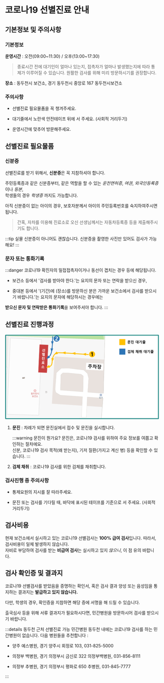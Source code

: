 # 코로나19 선별진료 안내

## 기본정보 및 주의사항

### 기본정보

**운영시간** : 오전(09:00~11:30) / 오후(13:00~17:30)

> 종료시간 전에 대기인이 얼마나 있는지, 접촉자가 얼마나 발생했는지에 따라 통제가 이루어질 수 있습니다.
원활한 검사를 위해 미리 방문하시기를 권장합니다.

**장소** : 동두천시 보건소, 경기 동두천시 중앙로 167 동두천시보건소

### 주의사항

- 선별진료 필요물품을 꼭 챙겨주세요.

- 대기줄에서 노란색 안전테이프 뒤에 서 주세요. (사회적 거리두기)

- 운영시간에 맞추어 방문해주세요.

## 선별진료 필요물품

### 신분증

선별진료를 받기 위해서, **신분증**은 꼭 지참하셔야 합니다.  

주민등록증과 같은 신분증부터, 같은 역할을 할 수 있는 *운전면허증*, *여권*, *외국인등록증* 이나 *등본*,  
학생들의 경우 *학생증* 까지도 가능합니다.  

아직 신분증이 없는 아이의 경우, 보호자분께서 아이의 주민등록번호를 숙지하여주시면 됩니다.

> 간혹, 자차를 이용해 진료소로 오신 선생님께서는 자동차등록증 등을 제출해주시기도 합니다.

:::tip 실물 신분증이 아니어도 괜찮습니다.
신분증을 촬영한 사진만 있어도 검사가 가능해요!
:::

### 문자 또는 통화기록

:::danger 코로나19 확진자의 밀접접촉자이거나 동선이 겹치는 경우 등에 해당됩니다.

- 보건소 등에서 '검사를 받아야 한다.'는 요지의 문자 또는 연락을 받으신 경우,

- 중대본 등에서 '(기간)에 (장소)를 방문하신 분은 가까운 보건소에서 검사를 받으시기 바랍니다.'는 요지의
문자에 해당하시는 경우에는  

**받으신 문자 및 연락받은 통화기록**을 보여주셔야 합니다.
:::

## 선별진료 진행과정

![순서](./order.png)

1. **문진** : 차례가 되면 문진실에서 접수 및 문진을 실시합니다.

    :::warning 문진이 뭔가요?
    문진은, 코로나19 검사를 위하여 주요 정보를 여쭙고 확인하는 절차에요.  
    신분, 코로나19 검사 목적(왜 받는지), 기저 질환(가지고 계신 병) 등을 확인할 수 있습니다.
    :::

1. **검체 채취** : 코로나19 검사를 위한 검체를 채취합니다.

### 검사진행 중 주의사항

- 통제요원의 지시를 잘 따라주세요.

- 문진 또는 검사를 기다릴 때, 바닥에 표시된 테이프를 기준으로 서 주세요. (사회적 거리두기)

## 검사비용

현재 보건소에서 실시하고 있는 코로나19 선별검사는 **100% 급여 검사**입니다.
따라서, 검사비용이 일체 발생하지 않습니다.  
자비로 부담하여 검사를 받는 **비급여 검사**는 실시하고 있지 *않으니*, 이 점 유의 바랍니다.

## 검사 확인증 및 결과지

코로나19 선별검사를 받았음을 증명하는 확인서,
혹은 검사 결과 양성 또는 음성임을 통지하는 결과지는 **발급하고 있지 않습니다.**

다만, 학생의 경우, 확인증을 지참하면 해당 증에 서명을 해 드릴 수 있습니다.

출국심사 등을 위해 서류 결과지가 필요하시다면,
민간병원을 방문하시어 검사를 받으시기 바랍니다.

:::details 동두천 근처 선별진료 가능 민간병원
동두천 내에는 코로나19 검사를 하는 민간병원이 없습니다. 다음 병원들을 추천합니다 :

- 양주 예스병원, 경기 양주시 회정로 103, 031-825-5000

- 의정부 백병원, 경기 의정부시 금신로 322 의정부백병원, 031-856-8111

- 의정부 추병원, 경기 의정부시 평화로 650 추병원, 031-845-7777

:::
